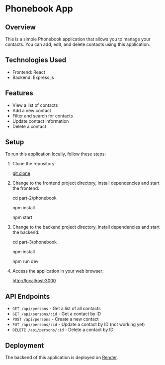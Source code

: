 # Phonebook App

## Overview

This is a simple Phonebook application that allows you to manage your contacts. You can add, edit, and delete contacts using this application.

## Technologies Used

- Frontend: React
- Backend: Express.js

## Features

- View a list of contacts
- Add a new contact
- Filter and search for contacts
- Update contact information
- Delete a contact

## Setup

To run this application locally, follow these steps:

1. Clone the repository:

   [git clone](https://github.com/bruna-finholdt/fullstack-open-course)

2. Change to the frontend project directory, install dependencies and start the frontend:

   cd part-2/phonebook

   npm install

   npm start

3. Change to the backend project directory, install dependencies and start the backend:

   cd part-3/phonebook

   npm install

   npm run dev

4. Access the application in your web browser:

   [http://localhost:3000](http://localhost:3000)

## API Endpoints

- `GET /api/persons` - Get a list of all contacts
- `GET /api/persons/:id` - Get a contact by ID
- `POST /api/persons` - Create a new contact
- `PUT /api/persons/:id` - Update a contact by ID (not working yet)
- `DELETE /api/persons/:id` - Delete a contact by ID

## Deployment

The backend of this application is deployed on [Render](https://backend-ux66.onrender.com).
